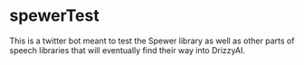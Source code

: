 # spewerTest

This is a twitter bot meant to test the Spewer library as well as other parts of
speech libraries that will eventually find their way into DrizzyAI.

